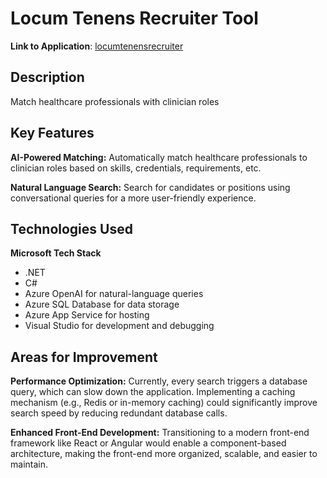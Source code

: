 # Locum Tenens Recruiter Tool

**Link to Application**: [locumtenensrecruiter](https://locumtenensrecruiter-a6bhdadcc3cqg0hn.eastus2-01.azurewebsites.net/)

## Description

Match healthcare professionals with clinician roles

## Key Features

**AI-Powered Matching:** Automatically match healthcare professionals to clinician roles based on skills, credentials, requirements, etc.

**Natural Language Search:** Search for candidates or positions using conversational queries for a more user-friendly experience.

## Technologies Used

**Microsoft Tech Stack**

- .NET
- C#
- Azure OpenAI for natural-language queries
- Azure SQL Database for data storage
- Azure App Service for hosting
- Visual Studio for development and debugging

## Areas for Improvement

**Performance Optimization:** Currently, every search triggers a database query, which can slow down the application. Implementing a caching mechanism (e.g., Redis or in-memory caching) could significantly improve search speed by reducing redundant database calls.

**Enhanced Front-End Development:** Transitioning to a modern front-end framework like React or Angular would enable a component-based architecture, making the front-end more organized, scalable, and easier to maintain.
